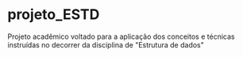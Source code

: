# projeto_ESTD
Projeto acadêmico voltado para a aplicação dos conceitos e técnicas instruídas no decorrer da disciplina de "Estrutura de dados"
